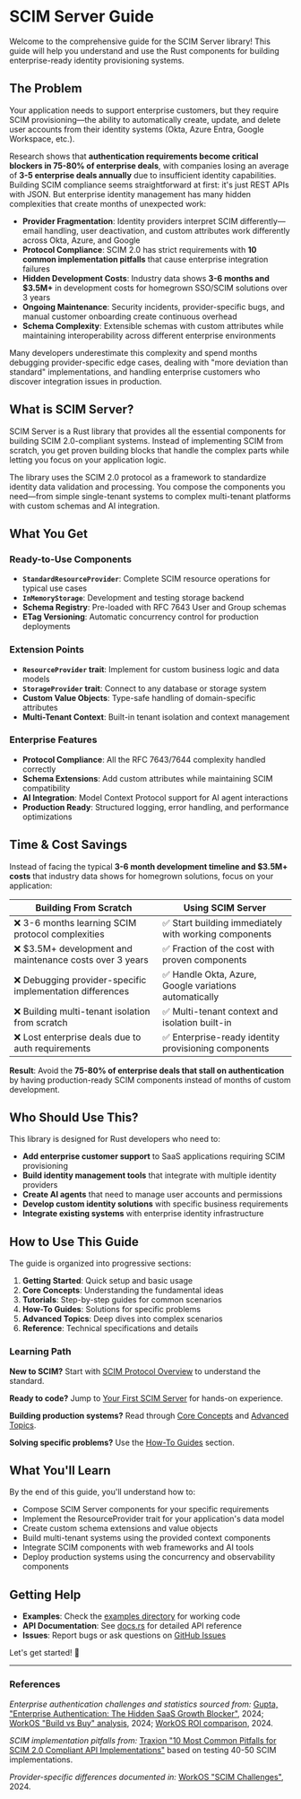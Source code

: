 # SCIM Server Guide

Welcome to the comprehensive guide for the SCIM Server library! This guide will help you understand and use the Rust components for building enterprise-ready identity provisioning systems.

## The Problem

Your application needs to support enterprise customers, but they require SCIM provisioning—the ability to automatically create, update, and delete user accounts from their identity systems (Okta, Azure Entra, Google Workspace, etc.).

Research shows that **authentication requirements become critical blockers in 75-80% of enterprise deals**, with companies losing an average of **3-5 enterprise deals annually** due to insufficient identity capabilities. Building SCIM compliance seems straightforward at first: it's just REST APIs with JSON. But enterprise identity management has many hidden complexities that create months of unexpected work:

- **Provider Fragmentation**: Identity providers interpret SCIM differently—email handling, user deactivation, and custom attributes work differently across Okta, Azure, and Google
- **Protocol Compliance**: SCIM 2.0 has strict requirements with **10 common implementation pitfalls** that cause enterprise integration failures
- **Hidden Development Costs**: Industry data shows **3-6 months and $3.5M+** in development costs for homegrown SSO/SCIM solutions over 3 years
- **Ongoing Maintenance**: Security incidents, provider-specific bugs, and manual customer onboarding create continuous overhead
- **Schema Complexity**: Extensible schemas with custom attributes while maintaining interoperability across different enterprise environments

Many developers underestimate this complexity and spend months debugging provider-specific edge cases, dealing with "more deviation than standard" implementations, and handling enterprise customers who discover integration issues in production.

## What is SCIM Server?

SCIM Server is a Rust library that provides all the essential components for building SCIM 2.0-compliant systems. Instead of implementing SCIM from scratch, you get proven building blocks that handle the complex parts while letting you focus on your application logic.

The library uses the SCIM 2.0 protocol as a framework to standardize identity data validation and processing. You compose the components you need—from simple single-tenant systems to complex multi-tenant platforms with custom schemas and AI integration.

## What You Get

### Ready-to-Use Components
- **`StandardResourceProvider`**: Complete SCIM resource operations for typical use cases
- **`InMemoryStorage`**: Development and testing storage backend
- **Schema Registry**: Pre-loaded with RFC 7643 User and Group schemas
- **ETag Versioning**: Automatic concurrency control for production deployments

### Extension Points
- **`ResourceProvider` trait**: Implement for custom business logic and data models
- **`StorageProvider` trait**: Connect to any database or storage system
- **Custom Value Objects**: Type-safe handling of domain-specific attributes
- **Multi-Tenant Context**: Built-in tenant isolation and context management

### Enterprise Features
- **Protocol Compliance**: All the RFC 7643/7644 complexity handled correctly
- **Schema Extensions**: Add custom attributes while maintaining SCIM compatibility
- **AI Integration**: Model Context Protocol support for AI agent interactions
- **Production Ready**: Structured logging, error handling, and performance optimizations

## Time & Cost Savings

Instead of facing the typical **3-6 month development timeline and $3.5M+ costs** that industry data shows for homegrown solutions, focus on your application:

| **Building From Scratch** | **Using SCIM Server** |
|-------------------------|----------------------|
| ❌ 3-6 months learning SCIM protocol complexities | ✅ Start building immediately with working components |
| ❌ $3.5M+ development and maintenance costs over 3 years | ✅ Fraction of the cost with proven components |
| ❌ Debugging provider-specific implementation differences | ✅ Handle Okta, Azure, Google variations automatically |
| ❌ Building multi-tenant isolation from scratch | ✅ Multi-tenant context and isolation built-in |
| ❌ Lost enterprise deals due to auth requirements | ✅ Enterprise-ready identity provisioning components |

**Result**: Avoid the **75-80% of enterprise deals that stall on authentication** by having production-ready SCIM components instead of months of custom development.

## Who Should Use This?

This library is designed for Rust developers who need to:

- **Add enterprise customer support** to SaaS applications requiring SCIM provisioning
- **Build identity management tools** that integrate with multiple identity providers  
- **Create AI agents** that need to manage user accounts and permissions
- **Develop custom identity solutions** with specific business requirements
- **Integrate existing systems** with enterprise identity infrastructure

## How to Use This Guide

The guide is organized into progressive sections:

1. **Getting Started**: Quick setup and basic usage
2. **Core Concepts**: Understanding the fundamental ideas
3. **Tutorials**: Step-by-step guides for common scenarios
4. **How-To Guides**: Solutions for specific problems
5. **Advanced Topics**: Deep dives into complex scenarios
6. **Reference**: Technical specifications and details

### Learning Path

**New to SCIM?** Start with [SCIM Protocol Overview](./concepts/scim-protocol.md) to understand the standard.

**Ready to code?** Jump to [Your First SCIM Server](./getting-started/first-server.md) for hands-on experience.

**Building production systems?** Read through [Core Concepts](./concepts/architecture.md) and [Advanced Topics](./advanced/production-deployment.md).

**Solving specific problems?** Use the [How-To Guides](./how-to/troubleshooting.md) section.

## What You'll Learn

By the end of this guide, you'll understand how to:

- Compose SCIM Server components for your specific requirements
- Implement the ResourceProvider trait for your application's data model
- Create custom schema extensions and value objects
- Build multi-tenant systems using the provided context components
- Integrate SCIM components with web frameworks and AI tools
- Deploy production systems using the concurrency and observability components

## Getting Help

- **Examples**: Check the [examples directory](https://github.com/pukeko37/scim-server/tree/main/examples) for working code
- **API Documentation**: See [docs.rs](https://docs.rs/scim-server) for detailed API reference
- **Issues**: Report bugs or ask questions on [GitHub Issues](https://github.com/pukeko37/scim-server/issues)

Let's get started! 🚀

---

### References

*Enterprise authentication challenges and statistics sourced from:* [Gupta, "Enterprise Authentication: The Hidden SaaS Growth Blocker"](https://guptadeepak.com/the-enterprise-ready-dilemma-navigating-authentication-challenges-in-b2b-saas/), 2024; [WorkOS "Build vs Buy" analysis](https://workos.com/blog/build-vs-buy-part-i-complexities-of-building-sso-and-scim-in-house), 2024; [WorkOS ROI comparison](https://workos.com/blog/build-vs-buy-part-ii-roi-comparison-between-homegrown-and-pre-built-solutions), 2024.

*SCIM implementation pitfalls from:* [Traxion "10 Most Common Pitfalls for SCIM 2.0 Compliant API Implementations"](https://www.traxion.com/blog/the-10-most-common-pitfalls-for-scim-2-0-compliant-api-implementations) based on testing 40-50 SCIM implementations.

*Provider-specific differences documented in:* [WorkOS "SCIM Challenges"](https://workos.com/blog/scim-challenges), 2024.
